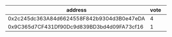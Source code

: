 address|vote|timestamp|signature
---|---|---|---
0x2c245dc363A84d6624558F842b9304d3B0e47eDA|4|1606224144|0xf3d18d5a4af5afa174e77cbffe70e0c67314d38220bb1d9e14a3f88455f285b11f6000dc99beaa5c58390c52aff80be358c9e41508d09d4adbb7c1837eae980a1b
0x9C365d7CF431Df90Dc9d839BD3bd4d09FA73cf16|1|1606224504|0xb2b7c977f64a7593d748e0854963f2e9f98cfca7aedd69a4e797de274309757f6a26796ab47f7604844cc2c55b171fc582506072884c4a4a5625778994a343e31c